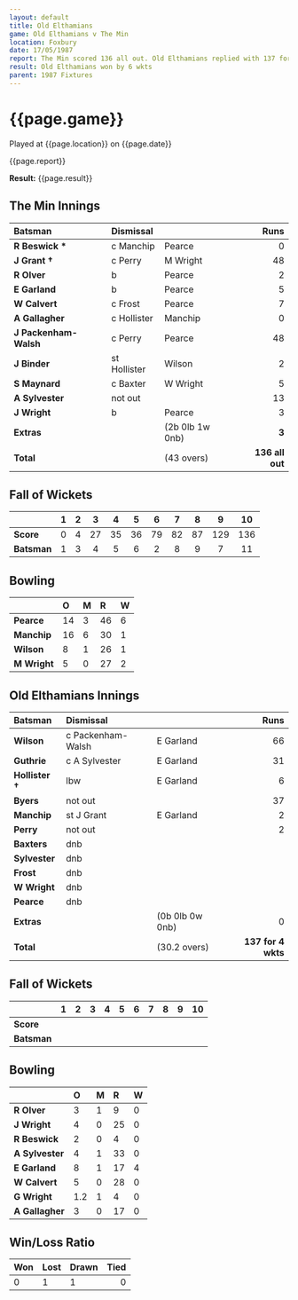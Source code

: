 ```yaml
---
layout: default
title: Old Elthamians
game: Old Elthamians v The Min
location: Foxbury
date: 17/05/1987
report: The Min scored 136 all out. Old Elthamians replied with 137 for 4 wkts
result: Old Elthamians won by 6 wkts
parent: 1987 Fixtures
---
```


# {{page.game}}

Played at {{page.location}} on {{page.date}}

{{page.report}}

**Result:** {{page.result}}

## The Min Innings

| Batsman | Dismissal |  | Runs |
|:---|:---|---|---:|
| **R Beswick &#42;** | c Manchip | Pearce | 0 | 
| **J Grant &#8224;** | c Perry | M Wright | 48 | 
| **R Olver** | b | Pearce | 2 | 
| **E Garland** | b | Pearce | 5 | 
| **W Calvert** | c Frost  | Pearce | 7 | 
| **A Gallagher** | c Hollister | Manchip | 0 | 
| **J Packenham-Walsh** | c Perry | Pearce | 48 | 
| **J Binder** | st Hollister | Wilson | 2 | 
| **S Maynard** | c Baxter | W Wright | 5 | 
| **A Sylvester** | not out |  | 13 |
| **J Wright** | b | Pearce | 3 | 
| **Extras** | | (2b 0lb 1w 0nb) | **3** | 
| **Total** | | (43 overs) | **136 all out** | 

## Fall of Wickets

| | 1 | 2 | 3 | 4 | 5 | 6 | 7 | 8 | 9 | 10 |
|---|:---:|:---:|:---:|:---:|:---:|:---:|:---:|:---:|:---:|:---:|
| **Score** | 0 | 4 | 27 | 35 | 36 | 79 | 82 | 87 | 129 | 136 | 
| **Batsman** | 1 | 3 | 4 | 5 | 6 | 2 | 8 | 9 | 7 | 11 | 

## Bowling

| | O | M | R | W |
|---|:---|:---|:---|:---|
| **Pearce** | 14 | 3 | 46 | 6 | 
| **Manchip** | 16 | 6 | 30 | 1 | 
| **Wilson** | 8 | 1 | 26 | 1 | 
| **M Wright** | 5 | 0 | 27 | 2 | 

## Old Elthamians Innings

| Batsman | Dismissal |  | Runs |
|:---|:---|---|---:|
| **Wilson** | c Packenham-Walsh | E Garland | 66 | 
| **Guthrie** | c A Sylvester | E Garland | 31 | 
| **Hollister &#8224;** | lbw | E Garland | 6 | 
| **Byers** | not out |  | 37 | 
| **Manchip** | st J Grant | E Garland | 2 | 
| **Perry** | not out |  | 2 |
| **Baxters** | dnb |  |  | 
| **Sylvester** | dnb |  |  |
| **Frost** | dnb |  |  | 
| **W Wright** | dnb |  |  | 
| **Pearce** | dnb |  |  | 
| **Extras** | | (0b 0lb 0w 0nb) | 0 | 
| **Total** | | (30.2 overs) | **137 for 4 wkts** | 

## Fall of Wickets

| | 1 | 2 | 3 | 4 | 5 | 6 | 7 | 8 | 9 | 10 |
|---|:---:|:---:|:---:|:---:|:---:|:---:|:---:|:---:|:---:|:---:|
| **Score** |  |  |  |  |  |  |  |  |  |  |
| **Batsman** |  |  |  |  |  |  |  |  |  |  |

## Bowling

| | O | M | R | W |
|---|:---|:---|:---|:---|
| **R Olver** | 3 | 1 | 9 | 0 | 
| **J Wright** | 4 | 0 | 25 | 0 | 
| **R Beswick** | 2 | 0 | 4 | 0 | 
| **A Sylvester** | 4 | 1 | 33 | 0 | 
| **E Garland** | 8 | 1 | 17 | 4 |
| **W Calvert** | 5 | 0 | 28 | 0 |
| **G Wright** | 1.2 | 1 | 4 | 0 |
| **A Gallagher** | 3 | 0 | 17 | 0 |

## Win/Loss Ratio

| Won | Lost | Drawn | Tied |
|:---|:---|:---|---:|
| 0 | 1 | 1 | 0 |